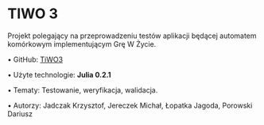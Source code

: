 <h1>TIWO 3</h1>

Projekt polegający na przeprowadzeniu testów aplikacji będącej automatem komórkowym implementującym Grę W Życie.

• GitHub: <a href="http://github.com/trzye/TiWO3">TiWO3</a>

• Użyte technologie: <b>Julia 0.2.1</b>

• Tematy: Testowanie, weryfikacja, walidacja.

• Autorzy: Jadczak Krzysztof, Jereczek Michał, Łopatka Jagoda, Porowski Dariusz
